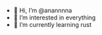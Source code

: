 - 👋 Hi, I’m @anannnna
- 👀 I’m interested in everything
- 🌱 I’m currently learning rust

<!---
anannnna/anannnna is a ✨ special ✨ repository because its `README.md` (this file) appears on your GitHub profile.
You can click the Preview link to take a look at your changes.
--->
